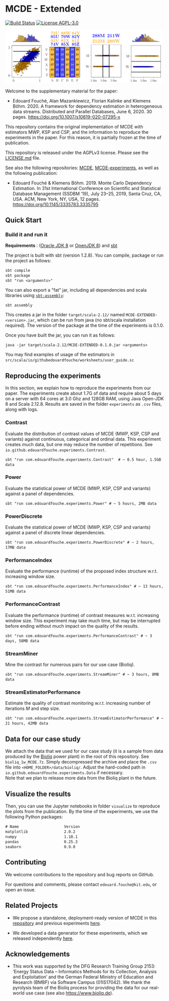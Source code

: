 # MCDE - Extended

[![Build Status](https://travis-ci.com/edouardfouche/MCDE-EXTENDED.svg?branch=master)](https://travis-ci.com/edouardfouche/MCDE-EXTENDED)
[![License AGPL-3.0](https://img.shields.io/badge/License-AGPL--3-brightgreen.svg)](https://github.com/edouardfouche/MCDE/blob/master/LICENSE.md)

![illustration](img/example.png)


Welcome to the supplementary material for the paper:

-  Edouard Fouché, Alan Mazankiewicz, Florian Kalinke and Klemens Böhm. 2020. A framework for dependency estimation in heterogeneous data streams. Distributed and Parallel Databases, June 6, 2020. 30 pages. https://doi.org/10.1007/s10619-020-07295-x

This repository contains the original implementation of MCDE with estimators MWP, KSP and CSP, and the
information to reproduce the experiments in the paper. For this reason,
it is partially frozen at the time of publication.

This repository is released under the AGPLv3 license. Please see the [LICENSE.md](LICENSE.md) file. 

See also the following repositories: [MCDE](https://github.com/edouardfouche/MCDE), [MCDE-experiments](https://github.com/edouardfouche/MCDE-experiments), as well as the following publication: 

-  Edouard Fouché & Klemens Böhm. 2019. Monte Carlo Dependency Estimation. In 31st International Conference on Scientific and Statistical Database Management (SSDBM ’19), July 23–25, 2019, Santa Cruz, CA, USA. ACM, New York, NY, USA, 12 pages. https://doi.org/10.1145/3335783.3335795


## Quick Start

### Build it and run it

**Requirements** : ([Oracle JDK 8](https://www.oracle.com/technetwork/java/javase/downloads/jdk8-downloads-2133151.html)
or [OpenJDK 8](http://openjdk.java.net/install/)) and [sbt](https://www.scala-sbt.org/1.0/docs/Setup.html)

The project is built with sbt (version 1.2.8). You can compile, package or run the project as follows:

```
sbt compile
sbt package 
sbt "run <arguments>"
```

You can also export a "fat" jar, including all dependencies and scala libraries using [`sbt-assembly`](https://github.com/sbt/sbt-assembly):

```
sbt assembly
```

This creates a jar in the folder `target/scala-2.12/` named `MCDE-EXTENDED-<version>.jar`, which can be run from java
(no sbt/scala installation required). The version of the package at the time of the experiments is 0.1.0.

Once you have built the jar, you can run it as follows: 

```
java -jar target/scala-2.12/MCDE-EXTENDED-0.1.0.jar <arguments>
```

You may find examples of usage of the estimators in `src/scala/io/githubedouardfouche/worksheets/user_guide.sc`

## Reproducing the experiments

In this section, we explain how to reproduce the experiments from our paper. 
The experiments create about 1.7G of data and require about 5 days on a server with 64 cores at 3.0 Ghz and 128GB RAM, 
using Java Open-JDK 8 and Scala 2.12.8. Results are saved in the folder `experiments` as `.csv` files, along with logs.

### Contrast

Evaluate the distribution of contrast values of MCDE (MWP, KSP, CSP and variants) against continuous, 
categorical and ordinal data. This experiment creates much data, but one may reduce the number of repetitions. 
See `io.github.edouardfouche.experiments.Contrast`. 

```
sbt "run com.edouardfouche.experiments.Contrast"  # ~ 0.5 hour, 1.5GB data
```

### Power

Evaluate the statistical power  of MCDE (MWP, KSP, CSP and variants) against a panel of dependencies.

```
sbt "run com.edouardfouche.experiments.Power" # ~ 5 hours, 2MB data
```

### PowerDiscrete

Evaluate the statistical power  of MCDE (MWP, KSP, CSP and variants) against a panel of discrete linear dependencies.

```
sbt "run com.edouardfouche.experiments.PowerDiscrete" # ~ 2 hours, 17MB data
```

### PerformanceIndex 

Evaluate the performance (runtime) of the proposed index structure w.r.t. increasing window size. 

```
sbt "run com.edouardfouche.experiments.PerformanceIndex" # ~ 13 hours, 51MB data
```

### PerformanceContrast

Evaluate the performance (runtime) of contrast measures w.r.t. increasing window size. 
This experiment may take much time, but may be interrupted before ending without much impact on 
the quality of the results. 

```
sbt "run com.edouardfouche.experiments.PerformanceContrast" # ~ 3 days, 58MB data
```

### StreamMiner

Mine the contrast for numerous pairs for our use case (Bioliq). 

```
sbt "run com.edouardfouche.experiments.StreamMiner" # ~ 3 hours, 8MB data
```


### StreamEstimatorPerformance

Estimate the quality of contrast monitoring w.r.t. increasing number of iterations *M* and step size. 

```
sbt "run com.edouardfouche.experiments.StreamEstimatorPerformance" # ~ 21 hours, 42MB data
```

## Data for our case study

We attach the data that we used for our case study (it is a sample from data produced by the [Bioliq](https://www.bioliq.de/) power plant) in the root of this repository. 
See `bioliq_1w_MCDE.7z`. Simply decompressed the archive and place the `.csv` file into `<HOME_FOLDER>/data/bioliq/`. 
Adjust the hard-coded path in `io.github.edouardfouche.experiments.Data` if necessary.  
Note that we plan to release more data from the Bioliq plant in the future. 

## Visualize the results

Then, you can use the Jupyter notebooks in folder `visualize` to reproduce 
the plots from the publication. By the time of the experiments, we use the following Python packages: 

```
# Name                    Version               
matplotlib                2.0.2             
numpy                     1.18.1              
pandas                    0.25.3     
seaborn                   0.9.0           
```

## Contributing

We welcome contributions to the repository and bug reports on GitHub.

For questions and comments, please contact `edouard.fouche@kit.edu`, or open an issue.

## Related Projects

- We propose a standalone, deployment-ready version of MCDE in this [repository](https://github.com/edouardfouche/MCDE) and previous experiments [here](https://github.com/edouardfouche/MCDE-experiments).

- We developed a data generator for these experiments, which we released independently [here](https://github.com/edouardfouche/DataGenerator).


## Acknowledgements

- This work was supported by the DFG Research Training Group 2153: ‘Energy Status Data – Informatics Methods for its Collection, Analysis and Exploitation’ and the German Federal Ministry of Education and Research (BMBF) via Software Campus (01IS17042). We thank the pyrolysis team of the Bioliq process for providing the data for our real-world use case (see also https://www.bioliq.de).